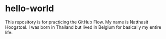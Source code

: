 # hello-world
This repository is for practicing the GitHub Flow.
My name is Natthasit Hoogstoel.
I was born in Thailand but lived in Belgium for basically my entire life.
